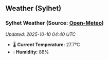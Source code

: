 ## Weather (Sylhet)

<!-- WEATHER-START -->
### Sylhet Weather (Source: [Open-Meteo](https://open-meteo.com))
_Updated: 2025-10-10 04:40 UTC_
* 🌡️ **Current Temperature:** 27.7°C
* 💧 **Humidity:** 88%
<!-- WEATHER-END -->
















































































